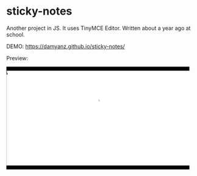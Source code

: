 # sticky-notes
Another project in JS. It uses TinyMCE Editor. Written about a year ago at school.

DEMO: https://damyanz.github.io/sticky-notes/

Preview:

![](preview.gif)
